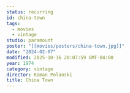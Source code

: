 ```yaml
---
status: recurring
id: china-town
tags:
  - movies
  - vintage
studio: paramount
poster: "[[movies/posters/china-town.jpg]]"
date: "2024-02-07"
modified: 2025-10-16 20:07:59 GMT-04:00
year: 1974
category: vintage
director: Roman Polanski
title: China Town
---
```


